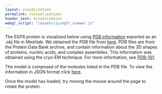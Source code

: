 ```yaml
---
layout: visualization
permalink: /visualization/
header_text: Visualization
webgl_script: "/assets/js/egfr_viewer.js"
---
```

The EGFR protein is visualized below using [PDB information](/cellsangels/assets/info/BU_3NJP.pdb) exported as an .obj file in Meshlab. We obtained the PDB file from [here](https://swissmodel.expasy.org/repository/uniprot/P00533). PDB files are from the Protein Data Bank archive, and contain information about the 3D shapes of proteins, nucleic acids, and complex assemblies. This information was obtained using the cryo-EM technique. For more information, see [PDB-101](https://pdb101.rcsb.org/learn/guide-to-understanding-pdb-data/introduction). 

The model is composed of the moleules listed in the PDB file. To view the information in JSON format click [here](/cellsangels/assets/info/BU_3NJP.json).

Once the model has loaded, try moving the mouse around the page to rotate the protein.